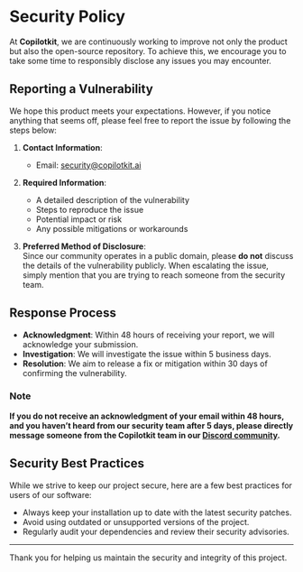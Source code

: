 # Security Policy

At **Copilotkit**, we are continuously working to improve not only the product but also the open-source repository. To achieve this, we encourage you to take some time to responsibly disclose any issues you may encounter.

## Reporting a Vulnerability

We hope this product meets your expectations. However, if you notice anything that seems off, please feel free to report the issue by following the steps below:

1. **Contact Information**:
    - Email: [security@copilotkit.ai](mailto:security@copilotkit.ai)

2. **Required Information**:
    - A detailed description of the vulnerability
    - Steps to reproduce the issue
    - Potential impact or risk
    - Any possible mitigations or workarounds

3. **Preferred Method of Disclosure**:
    <br>
    Since our community operates in a public domain, please **do not** discuss the details of the vulnerability publicly. When escalating the issue, simply mention that you are trying to reach someone from the security team.

## Response Process

- **Acknowledgment**: Within 48 hours of receiving your report, we will acknowledge your submission.
- **Investigation**: We will investigate the issue within 5 business days.
- **Resolution**: We aim to release a fix or mitigation within 30 days of confirming the vulnerability.

### Note
**If you do not receive an acknowledgment of your email within 48 hours, and you haven’t heard from our security team after 5 days, please directly message someone from the Copilotkit team in our [Discord community](https://discord.gg/6dffbvGU3D).**

## Security Best Practices

While we strive to keep our project secure, here are a few best practices for users of our software:
- Always keep your installation up to date with the latest security patches.
- Avoid using outdated or unsupported versions of the project.
- Regularly audit your dependencies and review their security advisories.

---

Thank you for helping us maintain the security and integrity of this project.
